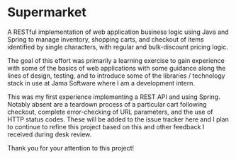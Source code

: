 # Supermarket

A RESTful implementation of web application business logic using Java and Spring to manage inventory, shopping
carts, and checkout of items identified by single characters, with regular and bulk-discount pricing logic.

The goal of this effort was primarily a learning exercise to gain experience with some of the basics of
web applications with some guidance along the lines of design, testing, and to introduce some of the libraries /
 technology stack in use at Jama Software where I am a development intern.

This was my first experience implementing a REST API and using Spring. Notably absent are a teardown process
of a particular cart following checkout, complete error-checking of URL parameters, and the use of HTTP
status codes. These will be added to the issue tracker here and I plan to continue to refine this project
based on this and other feedback I received during desk review.

 Thank you for your attention to this project!